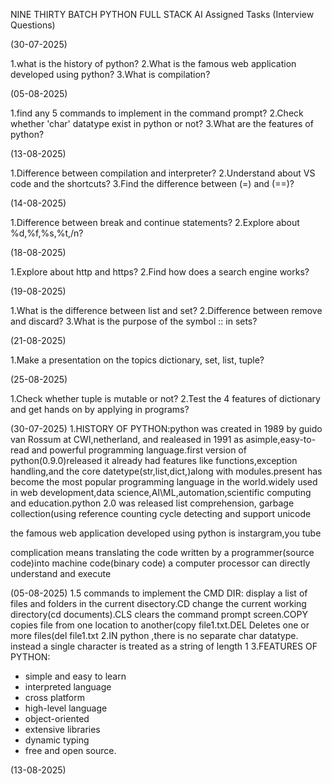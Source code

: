 NINE THIRTY BATCH PYTHON FULL STACK AI 
Assigned Tasks (Interview Questions)

(30-07-2025)

1.what is the history of python?
2.What is the famous web application developed using python?
3.What is compilation?

(05-08-2025)

1.find any 5 commands to implement in the command prompt?
2.Check whether 'char' datatype exist in python or not?
3.What are the features of python?

(13-08-2025)

1.Difference between compilation and interpreter?
2.Understand about VS code and the shortcuts?
3.Find the difference between (=) and (==)?

(14-08-2025)

1.Difference between break and continue statements?
2.Explore about %d,%f,%s,%t,/n?

(18-08-2025)

1.Explore about http and https? 
2.Find how does a search engine works?

(19-08-2025)

1.What is the difference between list and set?
2.Difference between remove and discard?
3.What is the purpose of the symbol :: in sets?

(21-08-2025)

1.Make a presentation on the topics dictionary, set, list, tuple?

(25-08-2025)

1.Check whether tuple is mutable or not?
2.Test the 4 features of dictionary and get hands on by applying in programs?

(30-07-2025)
1.HISTORY OF PYTHON:python was created in 1989 by guido van Rossum at CWI,netherland, and realeased in 1991
as asimple,easy-to-read and powerful programming language.first version of python(0.9.0)released it already had 
features like functions,exception handling,and the core datetype(str,list,dict,)along with modules.present has become
the most popular programming language in the world.widely used in web development,data science,AI\ML,automation,scientific
computing and education.python 2.0 was released list comprehension, garbage collection(using reference counting cycle detecting
 and support unicode

the famous web application developed using python is instargram,you tube

complication means translating the code written by a programmer(source code)into machine code(binary code) a computer processor
can directly understand and execute

(05-08-2025)
1.5 commands to implement the CMD
DIR: display a list of files and folders in the current disectory.CD change the current working directory(cd documents).CLS clears the command
prompt screen.COPY copies file from one  location to another(copy file1.txt.DEL Deletes one or more files(del file1.txt
2.IN python ,there is no separate char datatype. instead a single character is treated as a string of length 1
3.FEATURES OF PYTHON:
* simple and easy to learn
* interpreted language
* cross platform
* high-level language
* object-oriented
* extensive libraries
* dynamic typing
* free and open source.
  
(13-08-2025)  
